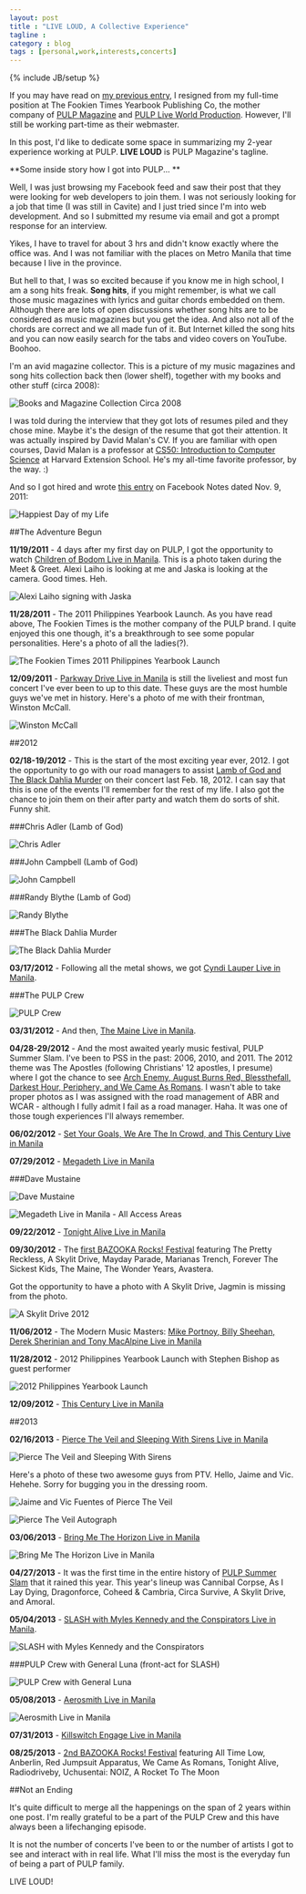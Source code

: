 ```yaml
---
layout: post
title : "LIVE LOUD, A Collective Experience"
tagline : 
category : blog
tags : [personal,work,interests,concerts]
---
```

{% include JB/setup %}

If you may have read on [my previous entry](/blog/too-much-happenings), I resigned from my full-time position at The Fookien Times Yearbook Publishing Co, the mother company of [PULP Magazine](/project/pulp-magazine-live) and [PULP Live World Production]((/project/pulp-live-world)). However, I'll still be working part-time as their webmaster. 

In this post, I'd like to dedicate some space in summarizing my 2-year experience working at PULP. **LIVE LOUD** is PULP Magazine's tagline.

**Some inside story how I got into PULP... **

Well, I was just browsing my Facebook feed and saw their post that they were looking for web developers to join them. I was not seriously looking for a job that time (I was still in Cavite) and I just tried since I'm into web development. And so I submitted my resume via email and got a prompt response for an interview.

Yikes, I have to travel for about 3 hrs and didn't know exactly where the office was. And I was not familiar with the places on Metro Manila that time because I live in the province. 

But hell to that, I was so excited because if you know me in high school, I am a song hits freak. **Song hits**, if you might remember, is what we call those music magazines with lyrics and guitar chords embedded on them. Although there are lots of open discussions whether song hits are to be considered as music magazines but you get the idea. And also not all of the chords are correct and we all made fun of it. But Internet killed the song hits and you can now easily search for the tabs and video covers on YouTube. Boohoo.

I'm an avid magazine collector. This is a picture of my music magazines and song hits collection back then (lower shelf), together with my books and other stuff (circa 2008):

![Books and Magazine Collection Circa 2008](/assets/images/book-magazine-collection.jpg)

I was told during the interview that they got lots of resumes piled and they chose mine. Maybe it's the design of the resume that got their attention. It was actually inspired by David Malan's CV. If you are familiar with open courses, David Malan is a professor at [CS50: Introduction to Computer Science](https://cs50.harvard.edu/) at Harvard Extension School. He's my all-time favorite professor, by the way. :)

And so I got hired and wrote [this entry](https://www.facebook.com/notes/gian-faye/happiest-day-of-my-life/10150362853191172) on Facebook Notes dated Nov. 9, 2011:

![Happiest Day of my Life](/assets/images/happiest-day-of-my-life.png)

##The Adventure Begun

**11/19/2011** - 4 days after my first day on PULP, I got the opportunity to watch [Children of Bodom Live in Manila](https://www.facebook.com/media/set/?set=a.10150376409692896.358750.759167895&type=3&l=8c3042754a%C2%A0). This is a photo taken during the Meet &amp; Greet. Alexi Laiho is looking at me and Jaska is looking at the camera. Good times. Heh.

![Alexi Laiho signing with Jaska](https://fbcdn-sphotos-f-a.akamaihd.net/hphotos-ak-prn1/s720x720/387919_10150382324737896_1206339869_n.jpg) 

**11/28/2011** - The 2011 Philippines Yearbook Launch. As you have read above, The Fookien Times is the mother company of the PULP brand. I quite enjoyed this one though, it's a breakthrough to see some popular personalities. Here's a photo of all the ladies(?).

![The Fookien Times 2011 Philippines Yearbook Launch](https://fbcdn-sphotos-a-a.akamaihd.net/hphotos-ak-ash2/385406_10150397948212896_790711887_n.jpg)

**12/09/2011** - [Parkway Drive Live in Manila](https://www.facebook.com/gianfaye/media_set?set=a.10150417917862896.363364.759167895&type=3) is still the liveliest and most fun concert I've ever been to up to this date. These guys are the most humble guys we've met in history. Here's a photo of me with their frontman, Winston McCall.

![Winston McCall](https://fbcdn-sphotos-a-a.akamaihd.net/hphotos-ak-frc1/s720x720/377399_10150416492167896_308513244_n.jpg) 

##2012

**02/18-19/2012** - This is the start of the most exciting year ever, 2012. I got the opportunity to go with our road managers to assist [Lamb of God and The Black Dahlia Murder](https://www.facebook.com/gianfaye/media_set?set=a.10150561881467896.384435.759167895&type=3) on their concert last Feb. 18, 2012. I can say that this is one of the events I'll remember for the rest of my life. I also got the chance to join them on their after party and watch them do sorts of shit. Funny shit.

###Chris Adler (Lamb of God)

![Chris Adler](https://fbcdn-sphotos-h-a.akamaihd.net/hphotos-ak-frc3/s720x720/405462_10150563843677896_1183605267_n.jpg)

###John Campbell (Lamb of God)

![John Campbell](https://fbcdn-sphotos-d-a.akamaihd.net/hphotos-ak-frc3/418963_10150564021732896_1400821954_n.jpg)

###Randy Blythe (Lamb of God)

![Randy Blythe](https://fbcdn-sphotos-f-a.akamaihd.net/hphotos-ak-frc3/s720x720/430025_10150561333252896_1165668457_n.jpg)

###The Black Dahlia Murder

![The Black Dahlia Murder](https://fbcdn-sphotos-f-a.akamaihd.net/hphotos-ak-frc3/s720x720/422524_10150561898907896_1285480359_n.jpg)

**03/17/2012** - Following all the metal shows, we got [Cyndi Lauper Live in Manila](https://www.facebook.com/gianfaye/media_set?set=a.10150613408192896.392237.759167895&type=3).

###The PULP Crew

![PULP Crew](https://fbcdn-sphotos-b-a.akamaihd.net/hphotos-ak-frc3/431564_10150613425392896_1271570169_n.jpg)

**03/31/2012** - And then, [The Maine Live in Manila](https://www.facebook.com/media/set/?set=a.10150642006137896.396410.759167895&type=3).

**04/28-29/2012** - And the most awaited yearly music festival, PULP Summer Slam. I've been to PSS in the past: 2006, 2010, and 2011. The 2012 theme was The Apostles (following Christians' 12 apostles, I presume) where I got the chance to see [Arch Enemy, August Burns Red, Blessthefall, Darkest Hour, Periphery, and We Came As Romans](http://pulpliveworld.com/shows/summer-slam/pulp-summer-slam-12-the-apostles). I wasn't able to take proper photos as I was assigned with the road management of ABR and WCAR - although I fully admit I fail as a road manager. Haha. It was one of those tough experiences I'll always remember.

**06/02/2012** - [Set Your Goals, We Are The In Crowd, and This Century Live in Manila](http://pulpliveworld.com/shows/2012/we-are-the-in-crowd-this-century-set-your-goals)

**07/29/2012** - [Megadeth Live in Manila](http://pulpliveworld.com/shows/2012/megadeth)

###Dave Mustaine

![Dave Mustaine](https://fbcdn-sphotos-e-a.akamaihd.net/hphotos-ak-ash3/s720x720/552624_10150976945717896_594346449_n.jpg)

![Megadeth Live in Manila - All Access Areas](https://fbcdn-sphotos-g-a.akamaihd.net/hphotos-ak-ash2/406271_10150976948062896_918748628_n.jpg)

**09/22/2012** - [Tonight Alive Live in Manila](http://pulpliveworld.com/shows/2012/tonight-alive)

**09/30/2012** - The [first BAZOOKA Rocks! Festival](http://pulpliveworld.com/shows/2012/bazooka-rocks) featuring The Pretty Reckless, A Skylit Drive, Mayday Parade, Marianas Trench, Forever The Sickest Kids, The Maine, The Wonder Years, Avastera. 

Got the opportunity to have a photo with A Skylit Drive, Jagmin is missing from the photo.

![A Skylit Drive 2012](https://fbcdn-sphotos-h-a.akamaihd.net/hphotos-ak-prn1/64558_10151115564072896_621353158_n.jpg)

**11/06/2012** - The Modern Music Masters: [Mike Portnoy, Billy Sheehan, Derek Sherinian and Tony MacAlpine Live in Manila](http://pulpliveworld.com/shows/2012/portnoy-sheehan-sherinian-macalpine)

**11/28/2012** - 2012 Philippines Yearbook Launch with Stephen Bishop as guest performer

![2012 Philippines Yearbook Launch](https://fbcdn-sphotos-g-a.akamaihd.net/hphotos-ak-ash3/p480x480/600287_3423025194628_2112312228_n.jpg)

**12/09/2012** -  [This Century Live in Manila](http://pulpliveworld.com/shows/2012/this-century)

##2013

**02/16/2013** - [Pierce The Veil and Sleeping With Sirens Live in Manila](https://www.facebook.com/media/set/?set=a.10151293283177896.467096.759167895&type=3)

![Pierce The Veil and Sleeping With Sirens](https://fbcdn-sphotos-e-a.akamaihd.net/hphotos-ak-ash2/521474_10151293291237896_548977125_n.jpg)

Here's a photo of these two awesome guys from PTV. Hello, Jaime and Vic. Hehehe. Sorry for bugging you in the dressing room.

![Jaime and Vic Fuentes of Pierce The Veil](https://fbcdn-sphotos-g-a.akamaihd.net/hphotos-ak-ash2/p480x480/525079_10151293233362896_891113839_n.jpg)

![Pierce The Veil Autograph](https://fbcdn-sphotos-f-a.akamaihd.net/hphotos-ak-frc3/426000_10151293265322896_531354753_n.jpg)

**03/06/2013** - [Bring Me The Horizon Live in Manila](http://pulpliveworld.com/shows/2013/bring-me-the-horizon)

![Bring Me The Horizon Live in Manila](https://fbcdn-sphotos-f-a.akamaihd.net/hphotos-ak-frc3/537749_10151326388567896_1800384343_n.jpg)

**04/27/2013** - It was the first time in the entire history of [PULP Summer Slam](http://pulpliveworld.com/shows/summer-slam/pulp-summerslam-13-til-death-do-us-part) that it rained this year. This year's lineup was Cannibal Corpse, As I Lay Dying, Dragonforce, Coheed &amp; Cambria, Circa Survive, A Skylit Drive, and Amoral.

**05/04/2013** - [SLASH with Myles Kennedy and the Conspirators Live in Manila](http://pulpliveworld.com/shows/2013/slash).

![SLASH with Myles Kennedy and the Conspirators](https://fbcdn-sphotos-c-a.akamaihd.net/hphotos-ak-ash2/s720x720/298277_10151412520497896_829025580_n.jpg)

###PULP Crew with General Luna (front-act for SLASH)

![PULP Crew with General Luna](https://fbcdn-sphotos-b-a.akamaihd.net/hphotos-ak-prn1/q71/s720x720/936970_4769639323323_1300109695_n.jpg)

**05/08/2013** - [Aerosmith Live in Manila](http://pulpliveworld.com/shows/2013/aerosmith)

![Aerosmith Live in Manila](https://fbcdn-sphotos-g-a.akamaihd.net/hphotos-ak-prn2/247015_10151420104207896_648486783_n.jpg)

**07/31/2013** - [Killswitch Engage Live in Manila](http://pulpliveworld.com/shows/2013/killswitch-engage)

**08/25/2013** - [2nd BAZOOKA Rocks! Festival](http://pulpliveworld.com/shows/2013/bazooka-rocks) featuring All Time Low, Anberlin, Red Jumpsuit Apparatus, We Came As Romans, Tonight Alive, Radiodriveby, Uchusentai: NOIZ, A Rocket To The Moon

##Not an Ending

It's quite difficult to merge all the happenings on the span of 2 years within one post. I'm really grateful to be a part of the PULP Crew and this have always been a lifechanging episode.

It is not the number of concerts I've been to or the number of artists I got to see and interact with in real life. What I'll miss the most is the everyday fun of being a part of PULP family. 

LIVE LOUD!